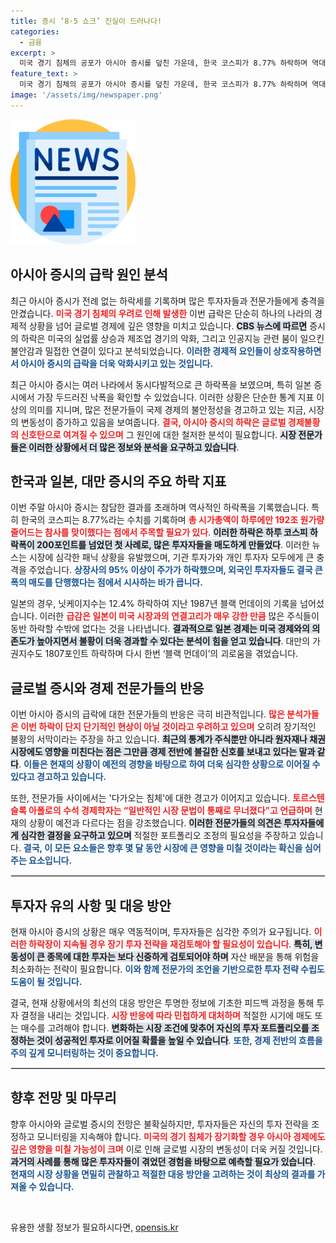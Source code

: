 ```yaml
---
title: 증시 ‘8·5 쇼크’ 진실이 드러나다!
categories:
  - 금융
excerpt: >
  미국 경기 침체의 공포가 아시아 증시를 덮친 가운데, 한국 코스피가 8.77% 하락하며 역대 최대 낙폭을 기록했습니다. 급락의 배경에는 미국 실업률 상승과 AI 버블론이 있습니다. 글로벌 투자자들도 패닉 매도를 시작하며 시장은 얼어붙고 있습니다.
feature_text: >
  미국 경기 침체의 공포가 아시아 증시를 덮친 가운데, 한국 코스피가 8.77% 하락하며 역대 최대 낙폭을 기록했습니다. 급락의 배경에는 미국 실업률 상승과 AI 버블론이 있습니다. 글로벌 투자자들도 패닉 매도를 시작하며 시장은 얼어붙고 있습니다.
image: '/assets/img/newspaper.png'
---
```


<p><img src="/assets/img/newspaper.png" alt="kimp 속보" /></p>

<h2 data-ke-size="size26">아시아 증시의 급락 원인 분석</h2>

<p data-ke-size="size16">최근 아시아 증시가 전례 없는 하락세를 기록하며 많은 투자자들과 전문가들에게 충격을 안겼습니다. <b><span style="color: #ee2323;">미국 경기 침체의 우려로 인해 발생한</span></b> 이번 급락은 단순히 하나의 나라의 경제적 상황을 넘어 글로벌 경제에 깊은 영향을 미치고 있습니다. <b><span style="background-color: #21538527;">CBS 뉴스에 따르면</span></b> 증시의 하락은 미국의 실업률 상승과 제조업 경기의 악화, 그리고 인공지능 관련 붐이 일으킨 불안감과 밀접한 연결이 있다고 분석되었습니다. <b><span style="color: #1a5490;">이러한 경제적 요인들이 상호작용하면서 아시아 증시의 급락을 더욱 악화시키고 있는 것입니다.</span></b></p>

<p data-ke-size="size16">최근 아시아 증시는 여러 나라에서 동시다발적으로 큰 하락폭을 보였으며, 특히 일본 증시에서 가장 두드러진 낙폭을 확인할 수 있었습니다. 이러한 상황은 단순한 통계 지표 이상의 의미를 지니며, 많은 전문가들이 국제 경제의 불안정성을 경고하고 있는 지금, 시장의 변동성이 증가하고 있음을 보여줍니다. <b><span style="color: #ee2323;">결국, 아시아 증시의 하락은 글로벌 경제불황의 신호탄으로 여겨질 수 있으며</span></b> 그 원인에 대한 철저한 분석이 필요합니다. <b><span style="background-color: #21538527;">시장 전문가들은 이러한 상황에서 더 많은 정보와 분석을 요구하고 있습니다</span></b>.</p>

<h2 data-ke-size="size26">한국과 일본, 대만 증시의 주요 하락 지표</h2>

<p data-ke-size="size16">이번 주말 아시아 증시는 참담한 결과를 초래하며 역사적인 하락폭을 기록했습니다. 특히 한국의 코스피는 8.77%라는 수치를 기록하며 <b><span style="color: #ee2323;">총 시가총액이 하루에만 192조 원가량 줄어드는 참사를 맞이했다는 점에서 주목할 필요가 있다</span></b>. <b><span style="background-color: #21538527;">이러한 하락은 하루 코스피 하락폭이 200포인트를 넘었던 첫 사례로, 많은 투자자들을 매도하게 만들었다</span></b>. 이러한 뉴스는 시장에 심각한 패닉 상황을 유발했으며, 기관 투자가와 개인 투자자 모두에게 큰 충격을 주었습니다. <b><span style="color: #1a5490;">상장사의 95% 이상이 주가가 하락했으며, 외국인 투자자들도 결국 큰 폭의 매도를 단행했다는 점에서 시사하는 바가 큽니다.</span></b></p>

<p data-ke-size="size16">일본의 경우, 닛케이지수는 12.4% 하락하여 지난 1987년 블랙 먼데이의 기록을 넘어섰습니다. 이러한 <b><span style="color: #ee2323;">급감은 일본이 미국 시장과의 연결고리가 매우 강한 만큼</span></b> 많은 주식들이 동반 하락할 수밖에 없다는 것을 나타냅니다. <b><span style="background-color: #21538527;">결과적으로 일본 경제는 미국 경제와의 의존도가 높아지면서 불황이 더욱 경과할 수 있다는 분석이 힘을 얻고 있습니다</span></b>. 대만의 가권지수도 1807포인트 하락하며 다시 한번 ‘블랙 먼데이’의 괴로움을 겪었습니다.</p>

<h2 data-ke-size="size26">글로벌 증시와 경제 전문가들의 반응</h2>

<p data-ke-size="size16">이번 아시아 증시의 급락에 대한 전문가들의 반응은 극히 비관적입니다. <b><span style="color: #ee2323;">많은 분석가들은 이번 하락이 단지 단기적인 현상이 아닐 것이라고 우려하고 있으며</span></b> 오히려 장기적인 불황의 서막이라는 주장을 하고 있습니다. <b><span style="background-color: #21538527;">최근의 통계가 주식뿐만 아니라 원자재나 채권 시장에도 영향을 미친다는 점은 그만큼 경제 전반에 불길한 신호를 보내고 있다는 말과 같다</span></b>. <b><span style="color: #1a5490;">이들은 현재의 상황이 예전의 경향을 바탕으로 하여 더욱 심각한 상황으로 이어질 수 있다고 경고하고 있습니다.</span></b></p>

<p data-ke-size="size16">또한, 전문가들 사이에서는 '다가오는 침체'에 대한 경고가 이어지고 있습니다. <b><span style="color: #ee2323;">토르스텐 슬록 아폴로의 수석 경제학자는 “일반적인 시장 문법이 통째로 무너졌다”고 언급하며</span></b> 현재의 상황이 예전과 다르다는 점을 강조했습니다. <b><span style="background-color: #21538527;">이러한 전문가들의 의견은 투자자들에게 심각한 결정을 요구하고 있으며</span></b> 적절한 포트폴리오 조정의 필요성을 주장하고 있습니다. <b><span style="color: #1a5490;">결국, 이 모든 요소들은 향후 몇 달 동안 시장에 큰 영향을 미칠 것이라는 확신을 심어주는 요소입니다.</span></b></p>

<hr style="border: 1px solid #ddd;"/>

<h2 data-ke-size="size26">투자자 유의 사항 및 대응 방안</h2>

<p data-ke-size="size16">현재 아시아 증시의 상황은 매우 역동적이며, 투자자들은 심각한 주의가 요구됩니다. <b><span style="color: #ee2323;">이러한 하락장이 지속될 경우 장기 투자 전략을 재검토해야 할 필요성이 있습니다</span></b>. <b><span style="background-color: #21538527;">특히, 변동성이 큰 종목에 대한 투자는 보다 신중하게 검토되어야 하며</span></b> 자산 배분을 통해 위험을 최소화하는 전략이 필요합니다. <b><span style="color: #1a5490;">이와 함께 전문가의 조언을 기반으로한 투자 전략 수립도 도움이 될 것입니다.</span></b></p>

<p data-ke-size="size16">결국, 현재 상황에서의 최선의 대응 방안은 투명한 정보에 기초한 피드백 과정을 통해 투자 결정을 내리는 것입니다. <b><span style="color: #ee2323;">시장 반응에 따라 민첩하게 대처하며</span></b> 적절한 시기에 매도 또는 매수를 고려해야 합니다. <b><span style="background-color: #21538527;">변화하는 시장 조건에 맞추어 자신의 투자 포트폴리오를 조정하는 것이 성공적인 투자로 이어질 확률을 높일 수 있습니다</span></b>. <b><span style="color: #1a5490;">또한, 경제 전반의 흐름을 주의 깊게 모니터링하는 것이 중요합니다.</span></b></p>

<hr style="border: 1px solid #ddd;"/>

<h2 data-ke-size="size26">향후 전망 및 마무리</h2>

<p data-ke-size="size16">향후 아시아와 글로벌 증시의 전망은 불확실하지만, 투자자들은 자신의 투자 전략을 조정하고 모니터링을 지속해야 합니다. <b><span style="color: #ee2323;">미국의 경기 침체가 장기화할 경우 아시아 경제에도 깊은 영향을 미칠 가능성이 크며</span></b> 이로 인해 글로벌 시장의 변동성이 더욱 커질 것입니다. <b><span style="background-color: #21538527;">과거의 사례를 통해 많은 투자자들이 겪었던 경험을 바탕으로 예측할 필요가 있습니다</span></b>. <b><span style="color: #1a5490;">현재의 시장 상황을 면밀히 관찰하고 적절한 대응 방안을 고려하는 것이 최상의 결과를 가져올 수 있습니다.</span></b></p>

<p data-ke-size="size16">&nbsp;</p>
유용한 생활 정보가 필요하시다면, <a href="https://opensis.kr" rel="dofollow">opensis.kr</a>


